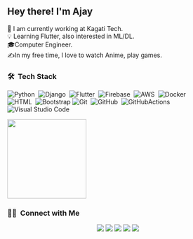 ## Hey there! I'm Ajay


:construction_worker: I am currently working at Kagati Tech.\
:bulb: Learning Flutter, also interested in ML/DL.\
🎓Computer Engineer.\
✍️In my free time, I love to watch Anime, play games.

### 🛠 &nbsp;Tech Stack

![Python](https://img.shields.io/badge/-Python-white?style=flat&logo=python)&nbsp;
![Django](https://img.shields.io/badge/-Django-white?style=flat&logo=django&logoColor=092E20)&nbsp;
![Flutter](https://img.shields.io/badge/-Flutter-white?style=flat&logo=flutter&logoColor=092E20)&nbsp;
![Firebase](https://img.shields.io/badge/-Firebase-white?style=flat&logo=firebase&logoColor=092E20)&nbsp;
![AWS](https://img.shields.io/badge/-AWS-white?style=flat&logo=amazonaws&logoColor=092E20)&nbsp;
![Docker](https://img.shields.io/badge/-Docker-white?style=flat&logo=docker&logoColor=092E20)&nbsp;\
![HTML](https://img.shields.io/badge/-HTML-white?style=flat&logo=HTML5)&nbsp;
![Bootstrap](https://img.shields.io/badge/-Bootstrap-white?style=flat&logo=bootstrap&logoColor=563D7C)
![Git](https://img.shields.io/badge/-Git-white?style=flat&logo=git)&nbsp;
![GitHub](https://img.shields.io/badge/-GitHub-white?style=flat&logo=github&logoColor=1572B6)&nbsp;
![GitHubActions](https://img.shields.io/badge/-GitHubActions-white?style=flat&logo=githubactions&logoColor=1572B6)&nbsp;
![Visual Studio Code](https://img.shields.io/badge/-Visual%20Studio%20Code-white?style=flat&logo=visual-studio-code&logoColor=007ACC)&nbsp;
<p align="start">
<a href="https://github.com/AjayKarki">
  <img height="180em" src="https://github-readme-stats-eight-theta.vercel.app/api?username=AjayKarki&show_icons=true&theme=dark&include_all_commits=true&count_private=true"/>
  </a>
</p>

### 🤝🏻 &nbsp;Connect with Me

<p align="center">
<a target="_blank" href="https://ajaykarki.github.io/"><img src="https://img.shields.io/badge/-ajaykarki.github.io-3423A6?style=flat&logo=Google-Chrome&logoColor=white"/></a>
<a target="_blank" href="https://www.linkedin.com/in/ajay-karki-824671112/"><img src="https://img.shields.io/badge/-AjayKarki-0077B5?style=flat&logo=Linkedin&logoColor=white"/></a>
<a target="_blank" href="mailto:ajaykarki333@gmail.com"><img src="https://img.shields.io/badge/-ajaykarki333@gmail.com-D14836?style=flat&logo=Gmail&logoColor=white"/></a>
<a target="_blank" href="https://www.instagram.com/ajaykarki333/"><img src="https://img.shields.io/badge/-@ajaykarki333-E4405F?style=flat&logo=Instagram&logoColor=white"/></a>
<a target="_blank" href="https://www.facebook.com/ajaykarki333/"><img src="https://img.shields.io/badge/-@ajaykarki333-1877F2?style=flat&logo=Facebook&logoColor=white"/></a>
</p>
